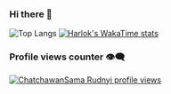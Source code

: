 ### Hi there 👋

![Top Langs](https://github-readme-stats.vercel.app/api/top-langs/?username=ChatchawanSama&layout=compact)
[![Harlok's WakaTime stats](https://github-readme-stats.vercel.app/api/wakatime?username=ChatchawanSama)](https://github.com/ChatchawanSama/github-readme-stats)


### Profile views counter 👁️‍🗨️
[![ChatchawanSama Rudnyi profile views](https://u8views.com/api/v1/github/profiles/ChatchawanSama/views/day-week-month-total-count.svg)](https://u8views.com/github/ChatchawanSama)


[reactplaylist]:https://youtube.com/playlist?list=PLlYbsPJVZjBygXalKUVKkvFyHQ1NifIiW&si=pj2Rfx3ztZjb_c1P
[graphqllist]: https://youtube.com/playlist?list=PLlYbsPJVZjByzzOLWl2n15n0uQ7m8loEh&si=0NXO3LQENlDOOqdK

<!--
**ChatchawanSama/ChatchawanSama** is a ✨ _special_ ✨ repository because its `README.md` (this file) appears on your GitHub profile.

Here are some ideas to get you started:

- 🔭 I’m currently working on ...
- 🌱 I’m currently learning ...
- 👯 I’m looking to collaborate on ...
- 🤔 I’m looking for help with ...
- 💬 Ask me about ...
- 📫 How to reach me: ...
- 😄 Pronouns: ...
- ⚡ Fun fact: ...
-->

